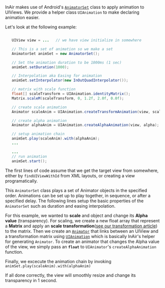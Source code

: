 InAir makes use of Android's [`AnimatorSet`](http://developer.android.com/reference/android/animation/AnimatorSet.html(android.animation.Animator)) class to apply animation to UIViews. We provide a helper class `UIAnimation` to make declaring animation easier.

Let's look at the following example:

```java

   UIView view = ...   // we have view initialize in somewhere

   // This is a set of animation so we make a set
   AnimatorSet animSet = new AnimatorSet();

   // Set the animation duration to be 1000ms (1 sec)
   animSet.setDuration(1000);

   // Interpolation aka Easing for animation
   animSet.setInterpolator(new InOutQuadInterpolator());

   // matrix with scale function
   float[] scaleTransform = UIAnimation.identityMatrix();
   Matrix.scaleM(scaleTransform, 0, 1.2f, 2.0f, 0.0f);

   // create scale animation
   Animator scaleAnim = UIAnimation.createTransformAnimation(view, scaleTransform);

   // create alpha animation
   Animator alphaAnim = UIAnimation.createAlphaAnimation(view, alpha);

   // setup animation chain
   animSet.play(scaleAnim).with(alphaAnim);
   ...

   ...
   // run animation
   animSet.start();
```

The first lines of code assume that we get the target view from somewhere, either by `findUIViewWithId` from XML layouts, or creating a view programatically.

This `AnimatorSet` class plays a set of Animator objects in the specified order. Animations can be set up to play together, in sequence, or after a specified delay. The following lines setup the basic properties of the `AnimatorSet` such as duration and easing interpolation.


For this example, we wanted to __scale__ and object and change its __Alpha value__ (transparency). For scaling, we create a new float array that represent a __Matrix__ and apply an __scale transformation__([see our transformation article](#)) to the matrix. Then we create an [`Animator`](http://developer.android.com/reference/android/animation/Animator.html) that links between an UIView and a transformation matrix using [`UIAnimation`](http://developer.inair.tv/documents/inair/view/UIAnimation.html) which is basically InAir's helper for generating `Animator`. To create an animator that changes the Alpha value of the view, we simply pass an __`float`__ to `UIAnimator`'s `createAlphaAnimation` function.

Finally, we excecute the animation chain by invoking `animSet.play(scaleAnim).with(alphaAnim)`

If all done correctly, the view will smoothly resize and change its transparency in 1 second.